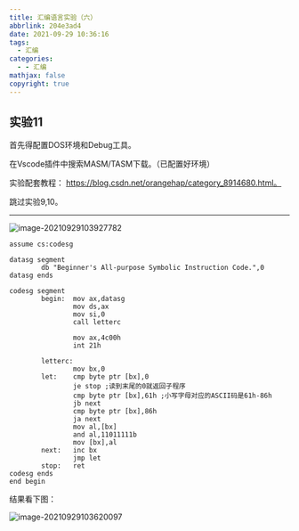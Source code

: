 ```yaml
---
title: 汇编语言实验（六）
abbrlink: 204e3ad4
date: 2021-09-29 10:36:16
tags:
  - 汇编
categories:
  - - 汇编
mathjax: false
copyright: true
---
```


## 实验11

<!--more-->

首先得配置DOS环境和Debug工具。

在Vscode插件中搜索MASM/TASM下载。（已配置好环境）

实验配套教程： https://blog.csdn.net/orangehap/category_8914680.html。

跳过实验9,10。

---

![image-20210929103927782](https://gitee.com/grant1499/blog-pic/raw/master/img/202110231842188.png)

```assembly
assume cs:codesg

datasg segment
        db "Beginner's All-purpose Symbolic Instruction Code.",0
datasg ends

codesg segment
        begin:  mov ax,datasg
                mov ds,ax
                mov si,0
                call letterc

                mov ax,4c00h
                int 21h

        letterc:
                mov bx,0
        let:    cmp byte ptr [bx],0
                je stop ;读到末尾的0就返回子程序
                cmp byte ptr [bx],61h ;小写字母对应的ASCII码是61h-86h
                jb next
                cmp byte ptr [bx],86h
                ja next
                mov al,[bx]
                and al,11011111b
                mov [bx],al
        next:   inc bx
                jmp let
        stop:   ret
codesg ends
end begin
```

结果看下图：

![image-20210929103620097](https://gitee.com/grant1499/blog-pic/raw/master/img/202110231842221.png)